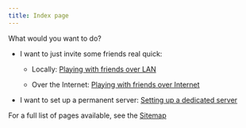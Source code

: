 ```yaml
---
title: Index page
---
```




What would you want to do?

- I want to just invite some friends real quick:

	- Locally: [Playing with friends over LAN](play-with-friends-lan)

	- Over the Internet: [Playing with friends over Internet](play-with-friends-internet)

- I want to set up a permanent server: [Setting up a dedicated server](setting-up-dedicated-server)

For a full list of pages available, see the [Sitemap](sitemap)
